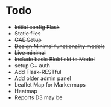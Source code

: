 
# Todo

 - <s> Initial config Flask </s>
 - <s> Static files </s>
 - <s> GAE Setup </s>
 - <s>Design Minimal functionality models</s>
 - <s>Live minimal </s>
 - <s>Include basic Blobfield to Model</s>
 - setup G+ auth
 - Add Flask-RESTful
 - Add older admin panel
 - Leaflet Map for Markermaps
 - Heatmap
 - Reports D3 may be
